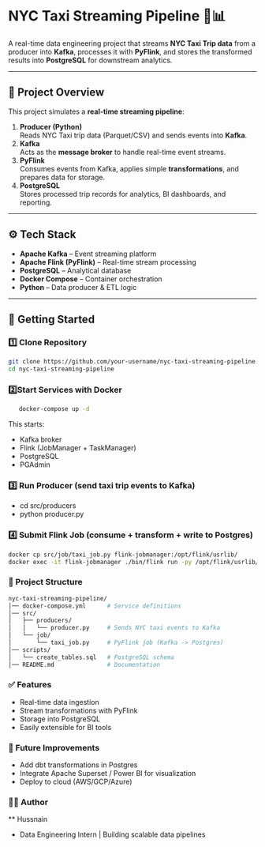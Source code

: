# NYC Taxi Streaming Pipeline 🚕📊

A real-time data engineering project that streams **NYC Taxi Trip data** from a producer into **Kafka**, processes it with **PyFlink**, and stores the transformed results into **PostgreSQL** for downstream analytics.  

---

## 📌 Project Overview
This project simulates a **real-time streaming pipeline**:
1. **Producer (Python)**  
   Reads NYC Taxi trip data (Parquet/CSV) and sends events into **Kafka**.
2. **Kafka**  
   Acts as the **message broker** to handle real-time event streams.
3. **PyFlink**  
   Consumes events from Kafka, applies simple **transformations**, and prepares data for storage.
4. **PostgreSQL**  
   Stores processed trip records for analytics, BI dashboards, and reporting.

---

## ⚙️ Tech Stack
- **Apache Kafka** – Event streaming platform  
- **Apache Flink (PyFlink)** – Real-time stream processing  
- **PostgreSQL** – Analytical database  
- **Docker Compose** – Container orchestration  
- **Python** – Data producer & ETL logic  

---

## 🚀 Getting Started

### 1️⃣ Clone Repository
```bash
git clone https://github.com/your-username/nyc-taxi-streaming-pipeline.git
cd nyc-taxi-streaming-pipeline
  ```

### 2️⃣Start Services with Docker
```bash
   docker-compose up -d
```

This starts:

- Kafka broker
- Flink (JobManager + TaskManager)
- PostgreSQL
- PGAdmin

### 3️⃣ Run Producer (send taxi trip events to Kafka)
- cd src/producers
- python producer.py

### 4️⃣ Submit Flink Job (consume + transform + write to Postgres)
``` bash
docker cp src/job/taxi_job.py flink-jobmanager:/opt/flink/usrlib/
docker exec -it flink-jobmanager ./bin/flink run -py /opt/flink/usrlib/taxi_job.py
```
### 📂 Project Structure
```bash
nyc-taxi-streaming-pipeline/
│── docker-compose.yml      # Service definitions
│── src/
│   ├── producers/
│   │   └── producer.py     # Sends NYC taxi events to Kafka
│   └── job/
│       └── taxi_job.py     # PyFlink job (Kafka -> Postgres)
│── scripts/
│   └── create_tables.sql   # PostgreSQL schema
│── README.md               # Documentation
````


### ✅ Features

- Real-time data ingestion
- Stream transformations with PyFlink
- Storage into PostgreSQL
- Easily extensible for BI tools

### 📌 Future Improvements

- Add dbt transformations in Postgres
- Integrate Apache Superset / Power BI for visualization
- Deploy to cloud (AWS/GCP/Azure)

### 👨‍💻 Author

** Hussnain
- Data Engineering Intern | Building scalable data pipelines







